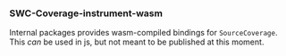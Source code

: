 ### SWC-Coverage-instrument-wasm

Internal packages provides wasm-compiled bindings for `SourceCoverage`. This _can_ be used in js, but not meant to be published at this moment.
